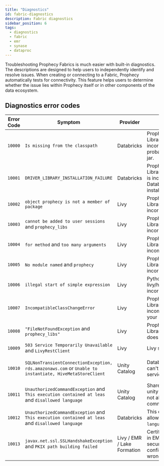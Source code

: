 ```yaml
---
title: "Diagnostics"
id: fabric-diagnostics
description: Fabric diagnostics
sidebar_position: 6
tags:
  - diagnostics
  - fabric
  - emr
  - synase
  - dataproc
---
```


Troubleshooting Prophecy Fabrics is much easier with built-in diagnostics. The descriptions are designed to help users to independently identify and resolve issues. When creating or connecting to a Fabric, Prophecy automatically tests for connectivity. This feature helps users to determine whether the issue lies within Prophecy itself or in other components of the data ecosystem.

## Diagnostics error codes

| Error Code | Symptom                                                                                                 | Provider                    | Cause                                                                        | Resolution                                                                                                                                                       | Documentation                                                                                                               |
| ---------- | ------------------------------------------------------------------------------------------------------- | --------------------------- | ---------------------------------------------------------------------------- | ---------------------------------------------------------------------------------------------------------------------------------------------------------------- | --------------------------------------------------------------------------------------------------------------------------- |
| `10000`    | `Is missing from the classpath`                                                                         | Databricks                  | Prophecy Library(Scala) is incorrect. You're probably using thin jar.        | Please use assembly `jar(${scalaFatJarName})` in the library section of the Fabric settings                                                                      | [Link](https://docs.prophecy.io/low-code-spark/fabrics/create-a-Fabric#databricks)                                          |
| `10001`    | `DRIVER_LIBRARY_INSTALLATION_FAILURE`                                                                   | Databricks                  | Prophecy Library(Scala/python) is incorrect. Databricks could not install it | Please provide the valid library path in the Fabric                                                                                                              | [Link](https://docs.prophecy.io/low-code-spark/fabrics/create-a-Fabric#databricks)                                          |
| `10002`    | `object prophecy is not a member of package`                                                            | Livy                        | Prophecy Library(Scala) is incorrect                                         | Please ensure that the library path exists and you’re using the assembly `jar(${scalaFatJarName})`                                                               | [Link](https://docs.prophecy.io/low-code-spark/fabrics/create-a-Fabric#databricks)                                          |
| `10003`    | `cannot be added to user sessions` and `prophecy_libs`                                                  | Livy                        | Prophecy Library(python) is incorrect                                        | Please ensure that the library path exists and you’re using correct `file(${pythonPLibName})`                                                                    | [Link](https://docs.prophecy.io/low-code-spark/fabrics/EMR-fabric-configuration#create-a-fabric-to-connect-prophecy-to-emr) |
| `10004`    | `for method` and `too many arguments`                                                                   | Livy                        | Prophecy Library(Scala) is incompatible                                      | Please use the correct `version(${Globals.prophecyLibsVersion})` in the library section of Fabric settings                                                       | [Link](https://docs.prophecy.io/low-code-spark/fabrics/EMR-fabric-configuration#create-a-fabric-to-connect-prophecy-to-emr) |
| `10005`    | `No module named` and `prophecy`                                                                        | Livy                        | Prophecy Library(python) is incorrect                                        | Please provide the valid library path in the Fabric                                                                                                              | [Link](https://docs.prophecy.io/low-code-spark/fabrics/EMR-fabric-configuration#create-a-fabric-to-connect-prophecy-to-emr) |
| `10006`    | `illegal start of simple expression`                                                                    | Livy                        | Python version in livy/hadoop is incorrect                                   | Please make sure you have python3 there                                                                                                                          | [Link](https://docs.prophecy.io/low-code-spark/fabrics/EMR-fabric-configuration#create-a-fabric-to-connect-prophecy-to-emr) |
| `10007`    | `IncompatibleClassChangeError`                                                                          | Livy                        | Prophecy Library(Scala) is incompatible with your Spark version              | Please use the correct assembly `jar(${scalaFatJarName})` in the library section of the Fabric settings.                                                         | [Link](https://docs.prophecy.io/low-code-spark/fabrics/EMR-fabric-configuration#create-a-fabric-to-connect-prophecy-to-emr) |
| `10008`    | `"FileNotFoundException` and `prophecy_libs"`                                                           | Livy                        | Prophecy Library(python) path does not exist                                 | Please ensure that the file exists as per the path in the library section of the Fabric settings                                                                 | [Link](https://docs.prophecy.io/low-code-spark/fabrics/EMR-fabric-configuration#create-a-fabric-to-connect-prophecy-to-emr) |
| `10009`    | `503 Service Temporarily Unavailable` and `LivyRestClient`                                              | Livy                        | Livy service is down                                                         | Please make sure the livy service is up before executing this command                                                                                            | [Link](https://livy.apache.org/docs/latest/rest-api.html)                                                                   |
| `10010`    | `SQLNonTransientConnectionException, rds.amazonaws.com` or `Unable to instantiate, HiveMetaStoreClient` | Unity Catalog               | Databricks cluster can't access RDS service                                  | Please ensure that the cluster can access to the same region's RDS endpoint as documented in https://docs.databricks.com/en/resources/supported-regions.html#rds | [Link](https://docs.databricks.com/en/resources/supported-regions.html#rds)                                                 |
| `10011`    | `UnauthorizedCommandException` and `This execution contained at leas` and `disallowed language`         | Unity Catalog               | Shared cluster in unity catalog does not allow Scala commands                | Please use this cluster with python pipeline                                                                                                                     | [Link](http://localhost:3000/concepts/project/#1-create-new-project)                                                        |
| `10012`    | `UnauthorizedCommandException` and `This execution contained at leas` and `disallowed language`         | Databricks                  | This cluster does not allow `${pipeline's language}` command                 | Please check with the Databricks workspace administrator to provide the execution access to `${pipeline's language}` language                                    | [Link](https://docs.databricks.com/en/administration-guide/users-groups/index.html)                                         |
| `10013`    | `javax.net.ssl.SSLHandshakeException` and `PKIX path building failed`                                   | Livy / EMR / Lake Formation | Certificates provided in EMR cluster's security configuration are wrong      | Please ensure that EMR cluster's security configuration is using correct certificates                                                                            | [Link](https://docs.aws.amazon.com/emr/latest/ManagementGuide/emr-security.html)                                            |
